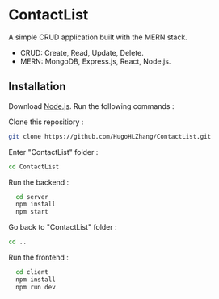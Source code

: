 
# ContactList

A simple CRUD application built with the MERN stack.

- CRUD: Create, Read, Update, Delete.
- MERN: MongoDB, Express.js, React, Node.js.
## Installation

Download [Node.js](https://nodejs.org/en/download). Run the following commands :

Clone this repositiory :

```bash
git clone https://github.com/HugoHLZhang/ContactList.git
```

Enter "ContactList" folder :

```bash
cd ContactList
```

Run the backend :

```bash
  cd server
  npm install
  npm start
```

Go back to "ContactList" folder :

```bash
cd ..
```

Run the frontend :

```bash
  cd client
  npm install
  npm run dev
```
